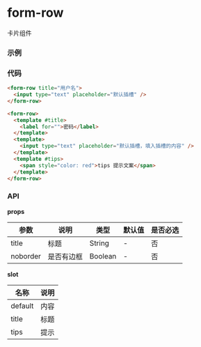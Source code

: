 # form-row

卡片组件

### 示例

<ClientOnly>
  <form-input>  </form-input/>
</ClientOnly>

### 代码

```html
<form-row title="用户名">
  <input type="text" placeholder="默认插槽" />
</form-row>

<form-row>
  <template #title>
    <label for="">密码</label>
  </template>
  <template>
    <input type="text" placeholder="默认插槽，填入插槽的内容" />
  </template>
  <template #tips>
    <span style="color: red">tips 提示文案</span>
  </template>
</form-row>
```

### API

**props**

| 参数     | 说明       | 类型    | 默认值 | 是否必选 |
| -------- | ---------- | ------- | ------ | -------- |
| title    | 标题       | String  | -      | 否       |
| noborder | 是否有边框 | Boolean | -      | 否       |

**slot**

| 名称    | 说明 |
| ------- | ---- |
| default | 内容 |
| title   | 标题 |
| tips    | 提示 |
